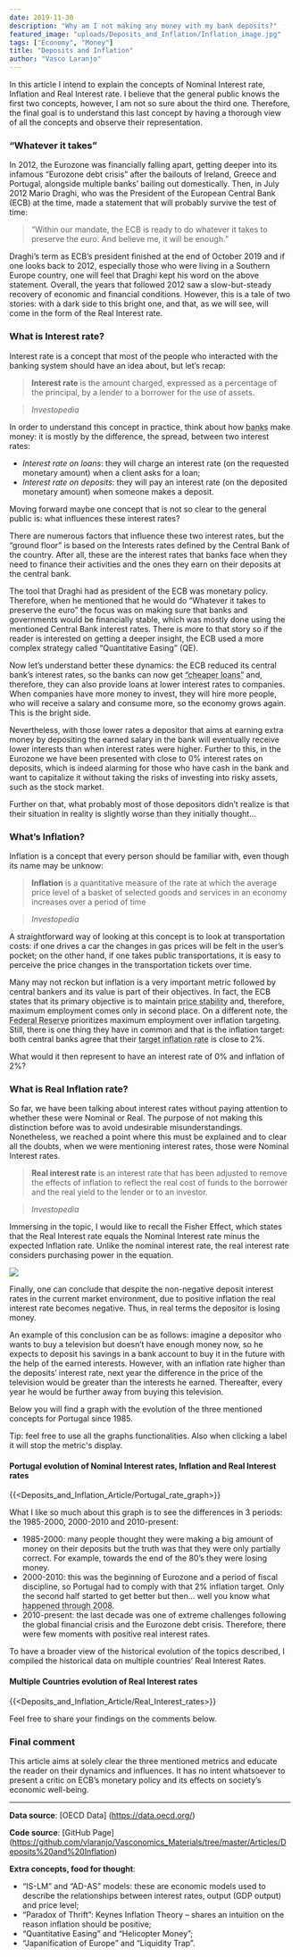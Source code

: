```yaml
---
date: 2019-11-30
description: "Why am I not making any money with my bank deposits?"
featured_image: "uploads/Deposits_and_Inflation/Inflation_image.jpg"
tags: ["Economy", "Money"]
title: "Deposits and Inflation"
author: "Vasco Laranjo"
---
```


In this article I intend to explain the concepts of Nominal Interest rate, Inflation and Real Interest rate. I believe that the general public knows the first two concepts, however, I am not so sure about the third one. Therefore, the final goal is to understand this last concept by having a thorough view of all the concepts and observe their representation.

### “Whatever it takes”

In 2012, the Eurozone was financially falling apart, getting deeper into its infamous “Eurozone debt crisis” after the bailouts of Ireland, Greece and Portugal, alongside multiple banks’ bailing out domestically. Then, in July 2012 Mario Draghi, who was the President of the European Central Bank (ECB) at the time, made a statement that will probably survive the test of time:

> “Within our mandate, the ECB is ready to do whatever it takes to preserve the euro. And believe me, it will be enough.”

Draghi’s term as ECB’s president finished at the end of October 2019 and if one looks back to 2012, especially those who were living in a Southern Europe country, one will feel that Draghi kept his word on the above statement. Overall, the years that followed 2012 saw a slow-but-steady recovery of economic and financial conditions. However, this is a tale of two stories: with a dark side to this bright one, and that, as we will see, will come in the form of the Real Interest rate.

### What is Interest rate?
Interest rate is a concept that most of the people who interacted with the banking system should have an idea about, but let’s recap:

> **Interest rate** is the amount charged, expressed as a percentage of the principal, by a lender to a borrower for the use of assets.

> *Investopedia*

In order to understand this concept in practice, think about how <abbr title="retail banks">banks</abbr> make money: it is mostly by the difference, the spread, between two interest rates:

* *Interest rate on loans*: they will charge an interest rate (on the requested monetary amount) when a client asks for a loan;
* *Interest rate on deposits*: they will pay an interest rate (on the deposited monetary amount) when someone makes a deposit.

Moving forward maybe one concept that is not so clear to the general public is: what influences these interest rates?

There are numerous factors that influence these two interest rates, but the “ground floor” is based on the Interests rates defined by the Central Bank of the country. After all, these are the interest rates that banks face when they need to finance their activities and the ones they earn on their deposits at the central bank.

The tool that Draghi had as president of the ECB was monetary policy. Therefore, when he mentioned that he would do “Whatever it takes to preserve the euro” the focus was on making sure that banks and governments would be financially stable, which was mostly done using the mentioned Central Bank interest rates. There is more to that story so if the reader is interested on getting a deeper insight, the ECB used a more complex strategy called “Quantitative Easing” (QE).

Now let’s understand better these dynamics: the ECB reduced its central bank’s interest rates, so the banks can now get <abbr title="pay less money back in the form of interests">“cheaper loans”</abbr> and, therefore, they can also provide loans at lower interest rates to companies. When companies have more money to invest, they will hire more people, who will receive a salary and consume more, so the economy grows again. This is the bright side.

Nevertheless, with those lower rates a depositor that aims at earning extra money by depositing the earned salary in the bank will eventually receive lower interests than when interest rates were higher. Further to this, in the Eurozone we have been presented with close to 0% interest rates on deposits, which is indeed alarming for those who have cash in the bank and want to capitalize it without taking the risks of investing into risky assets, such as the stock market.

Further on that, what probably most of those depositors didn’t realize is that their situation in reality is slightly worse than they initially thought…

### What’s Inflation?

Inflation is a concept that every person should be familiar with, even though its name may be unknow:

> **Inflation** is a quantitative measure of the rate at which the average price level of a basket of selected goods and services in an economy increases over a period of time

> *Investopedia*

A straightforward way of looking at this concept is to look at transportation costs: if one drives a car the changes in gas prices will be felt in the user’s pocket; on the other hand, if one takes public transportations, it is easy to perceive the price changes in the transportation tickets over time.

Many may not reckon but inflation is a very important metric followed by central bankers and its value is part of their objectives. In fact, the ECB states that its primary objective is to maintain <abbr title="Stable Inflation rate">price stability</abbr> and, therefore, maximum employment comes only in second place. On a different note, the <abbr title="United States' Central Bank">Federal Reserve</abbr> prioritizes maximum employment over inflation targeting. Still, there is one thing they have in common and that is the inflation target: both central banks agree that their <abbr title="Inflation rate measured by HIPC and IPC">target inflation rate</abbr> is close to 2%.

What would it then represent to have an interest rate of 0% and inflation of 2%?

### What is Real Inflation rate?
So far, we have been talking about interest rates without paying attention to whether these were Nominal or Real. The purpose of not making this distinction before was to avoid undesirable misunderstandings. Nonetheless, we reached a point where this must be explained and to clear all the doubts, when we were mentioning interest rates, those were Nominal Interest rates.

> **Real interest rate** is an interest rate that has been adjusted to remove the effects of inflation to reflect the real cost of funds to the borrower and the real yield to the lender or to an investor.

> *Investopedia*

Immersing in the topic, I would like to recall the Fisher Effect, which states that the Real Interest rate equals the Nominal Interest rate minus the expected Inflation rate. Unlike the nominal interest rate, the real interest rate considers purchasing power in the equation.

<img src="https://latex.codecogs.com/svg.latex?Real \ Interest \ rate = Nominal \ Interest \ rate - Inflation \ rate"/>


Finally, one can conclude that despite the non-negative deposit interest rates in the current market environment, due to positive inflation the real interest rate becomes negative. Thus, in real terms the depositor is losing money. 

An example of this conclusion can be as follows: imagine a depositor who wants to buy a television but doesn’t have enough money now, so he expects to deposit his savings in a bank account to buy it in the future with the help of the earned interests. However, with an inflation rate higher than the deposits’ interest rate, next year the difference in the price of the television would be greater than the interests he earned. Thereafter, every year he would be further away from buying this television.

Below you will find a graph with the evolution of the three mentioned concepts for Portugal since 1985.

Tip: feel free to use all the graphs functionalities. Also when clicking a label it will stop the metric's display.

#### Portugal evolution of Nominal Interest rates, Inflation and Real Interest rates

{{<Deposits_and_Inflation_Article/Portugal_rate_graph>}}

What I like so much about this graph is to see the differences in 3 periods: the 1985-2000, 2000-2010 and 2010-present:

* 1985-2000: many people thought they were making a big amount of money on their deposits but the truth was that they were only partially correct. For example, towards the end of the 80’s they were losing money.
* 2000-2010: this was the beginning of Eurozone and a period of fiscal discipline, so Portugal had to comply with that 2% inflation target. Only the second half started to get better but then… well you know what <abbr title="Global Financial Crisis">happened through 2008</abbr>.
* 2010-present: the last decade was one of extreme challenges following the global financial crisis and the Eurozone debt crisis. Therefore, there were few moments with positive real interest rates.

To have a broader view of the historical evolution of the topics described, I compiled the historical data on multiple countries’ Real Interest Rates.

#### Multiple Countries evolution of Real Interest rates

{{<Deposits_and_Inflation_Article/Real_Interest_rates>}}

Feel free to share your findings on the comments below.

### Final comment

This article aims at solely clear the three mentioned metrics and educate the reader on their dynamics and influences. It has no intent whatsoever to present a critic on ECB’s monetary policy and its effects on society’s economic well-being.

---

**Data source**:
[OECD Data] (https://data.oecd.org/)

**Code source**:
[GitHub Page] (https://github.com/vlaranjo/Vasconomics_Materials/tree/master/Articles/Deposits%20and%20Inflation)

**Extra concepts, food for thought**:

- “IS-LM” and “AD-AS” models: these are economic models used to describe the relationships between interest rates, output (GDP output) and price level;
- “Paradox of Thrift”: Keynes Inflation Theory – shares an intuition on the reason inflation should be positive;
- “Quantitative Easing” and “Helicopter Money”;
- “Japanification of Europe” and “Liquidity Trap”.